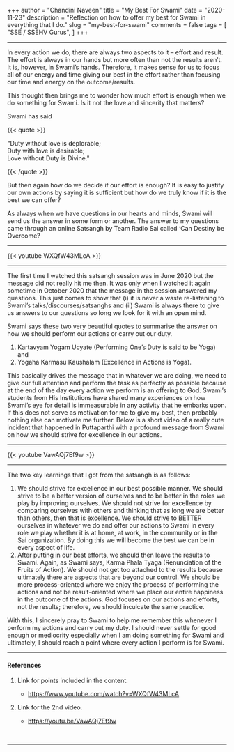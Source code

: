 +++
author = "Chandini Naveen"
title = "My Best For Swami"
date = "2020-11-23"
description = "Reflection on how to offer my best for Swami in everything that I do."
slug = "my-best-for-swami"
comments = false
tags = [
    "SSE / SSEHV Gurus",
]
+++

---

In every action we do, there are always two aspects to it – effort and result. The effort is always in our hands but more often than not the results aren’t. It is, however, in Swami’s hands. Therefore, it makes sense for us to focus all of our energy and time giving our best in the effort rather than focusing our time and energy on the outcome/results.

This thought then brings me to wonder how much effort is enough when we do something for Swami. Is it not the love and sincerity that matters? 

Swami has said

{{< quote >}}
<p>"Duty without love is deplorable; <br />
Duty with love is desirable; <br />
Love without Duty is Divine."</p>
{{< /quote >}}

But then again how do we decide if our effort is enough? It is easy to justify our own actions by saying it is sufficient but how do we truly know if it is the best we can offer? 

As always when we have questions in our hearts and minds, Swami will send us the answer in some form or another. The answer to my questions came through an online Satsangh by Team Radio Sai called ‘Can Destiny be Overcome? 

---

{{< youtube WXQfW43MLcA >}}

---

The first time I watched this satsangh session was in June 2020 but the message did not really hit me then. It was only when I watched it again sometime in October 2020 that the message in the session answered my questions. This just comes to show that (i) it is never a waste re-listening to Swami’s talks/discourses/satsanghs and (ii) Swami is always there to give us answers to our questions so long we look for it with an open mind.  

Swami says these two very beautiful quotes to summarise the answer on how we should perform our actions or carry out our duty. 
1. Kartavyam Yogam Ucyate (Performing One’s Duty is said to be Yoga) and 
2. Yogaha Karmasu Kaushalam (Excellence in Actions is Yoga). 

This basically drives the message that in whatever we are doing, we need to give our full attention and perform the task as perfectly as possible because at the end of the day every action we perform is an offering to God. Swami’s students from His Institutions have shared many experiences on how Swami’s eye for detail is immeasurable in any activity that he embarks upon. If this does not serve as motivation for me to give my best, then probably nothing else can motivate me further.  Below is a short video of a really cute incident that happened in Puttaparthi with a profound message from Swami on how we should strive for excellence in our actions.

---

{{< youtube VawAQj7Ef9w >}}

---

The two key learnings that I got from the satsangh is as follows:
1. We should strive for excellence in our best possible manner. We should strive to be a better version of ourselves and to be better in the roles we play by improving ourselves. We should not strive for excellence by comparing ourselves with others and thinking that as long we are better than others, then that is excellence. We should strive to BETTER ourselves in whatever we do and offer our actions to Swami in every role we play whether it is at home, at work, in the community or in the Sai organization. By doing this we will become the best we can be in every aspect of life. 
2. After putting in our best efforts, we should then leave the results to Swami. Again, as Swami says, Karma Phala Tyaga (Renunciation of the Fruits of Action). We should not get too attached to the results because ultimately there are aspects that are beyond our control. We should be more process-oriented where we enjoy the process of performing the actions and not be result-oriented where we place our entire happiness in the outcome of the actions. God focuses on our actions and efforts, not the results; therefore, we should inculcate the same practice. 

With this, I sincerely pray to Swami to help me remember this whenever I perform my actions and carry out my duty. I should never settle for good enough or mediocrity especially when I am doing something for Swami and ultimately, I should reach a point where every action I perform is for Swami. 

---

#### References

1. Link for points included in the content.
    * https://www.youtube.com/watch?v=WXQfW43MLcA

2. Link for the 2nd video.
    * https://youtu.be/VawAQj7Ef9w 

<br>

---
